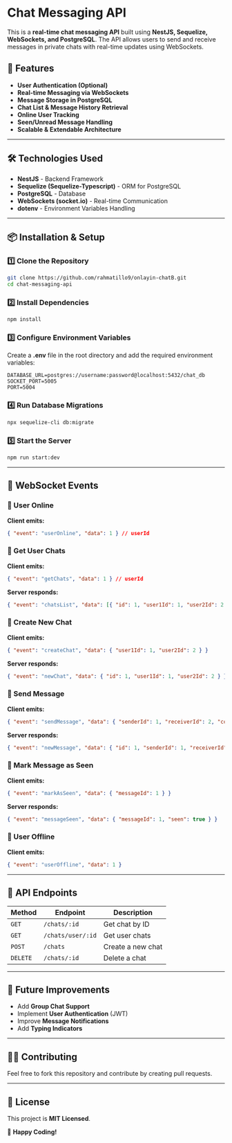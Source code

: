# Chat Messaging API

This is a **real-time chat messaging API** built using **NestJS, Sequelize, WebSockets, and PostgreSQL**. The API allows users to send and receive messages in private chats with real-time updates using WebSockets.

## 🚀 Features
- **User Authentication (Optional)**
- **Real-time Messaging via WebSockets**
- **Message Storage in PostgreSQL**
- **Chat List & Message History Retrieval**
- **Online User Tracking**
- **Seen/Unread Message Handling**
- **Scalable & Extendable Architecture**

---

## 🛠️ Technologies Used
- **NestJS** - Backend Framework
- **Sequelize (Sequelize-Typescript)** - ORM for PostgreSQL
- **PostgreSQL** - Database
- **WebSockets (socket.io)** - Real-time Communication
- **dotenv** - Environment Variables Handling

---

## 📦 Installation & Setup

### 1️⃣ Clone the Repository
```bash
git clone https://github.com/rahmatillo9/onlayin-chatB.git
cd chat-messaging-api
```

### 2️⃣ Install Dependencies
```bash
npm install
```

### 3️⃣ Configure Environment Variables
Create a **.env** file in the root directory and add the required environment variables:
```env
DATABASE_URL=postgres://username:password@localhost:5432/chat_db
SOCKET_PORT=5005
PORT=5004
```

### 4️⃣ Run Database Migrations
```bash
npx sequelize-cli db:migrate
```

### 5️⃣ Start the Server
```bash
npm run start:dev
```

---

## 📡 WebSocket Events

### 🔹 User Online
**Client emits:**
```json
{ "event": "userOnline", "data": 1 } // userId
```

### 🔹 Get User Chats
**Client emits:**
```json
{ "event": "getChats", "data": 1 } // userId
```
**Server responds:**
```json
{ "event": "chatsList", "data": [{ "id": 1, "user1Id": 1, "user2Id": 2 }] }
```

### 🔹 Create New Chat
**Client emits:**
```json
{ "event": "createChat", "data": { "user1Id": 1, "user2Id": 2 } }
```
**Server responds:**
```json
{ "event": "newChat", "data": { "id": 1, "user1Id": 1, "user2Id": 2 } }
```

### 🔹 Send Message
**Client emits:**
```json
{ "event": "sendMessage", "data": { "senderId": 1, "receiverId": 2, "content": "Hello!" } }
```
**Server responds:**
```json
{ "event": "newMessage", "data": { "id": 1, "senderId": 1, "receiverId": 2, "content": "Hello!", "seen": false } }
```

### 🔹 Mark Message as Seen
**Client emits:**
```json
{ "event": "markAsSeen", "data": { "messageId": 1 } }
```
**Server responds:**
```json
{ "event": "messageSeen", "data": { "messageId": 1, "seen": true } }
```

### 🔹 User Offline
**Client emits:**
```json
{ "event": "userOffline", "data": 1 }
```

---

## 📖 API Endpoints
| Method | Endpoint          | Description            |
|--------|------------------|------------------------|
| `GET`  | `/chats/:id`     | Get chat by ID        |
| `GET`  | `/chats/user/:id` | Get user chats        |
| `POST` | `/chats`         | Create a new chat     |
| `DELETE` | `/chats/:id`  | Delete a chat         |

---

## 🎯 Future Improvements
- Add **Group Chat Support**
- Implement **User Authentication** (JWT)
- Improve **Message Notifications**
- Add **Typing Indicators**

---

## 👨‍💻 Contributing
Feel free to fork this repository and contribute by creating pull requests.

---

## 📜 License
This project is **MIT Licensed**.

🚀 **Happy Coding!**

